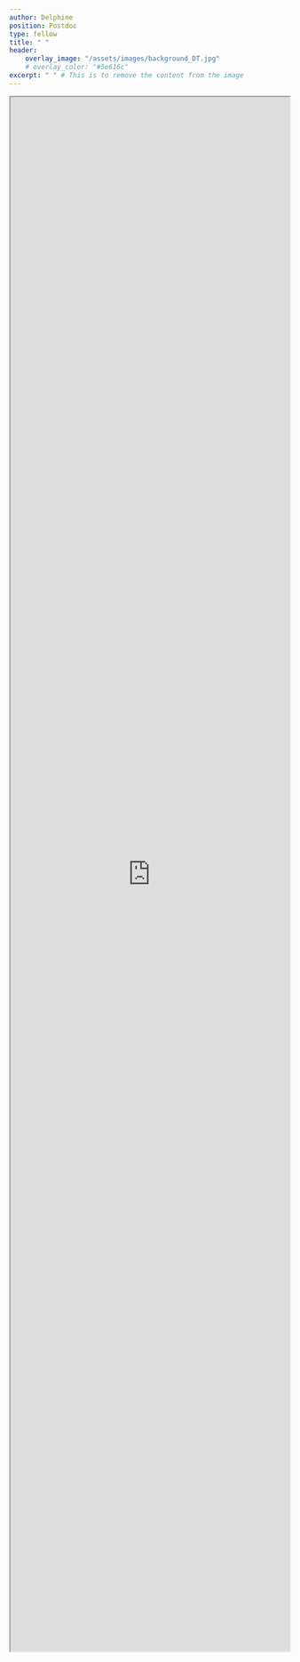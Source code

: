 ```yaml
---
author: Delphine
position: Postdoc
type: fellow
title: " "
header:
    overlay_image: "/assets/images/background_DT.jpg"
    # overlay_color: "#5e616c"
excerpt: " " # This is to remove the content from the image
---
```



<style> .page { padding-right: 0px; } </style>

<iframe src="https://delphinetardif.github.io/" style="width:100%; height:70vh;"></iframe>

